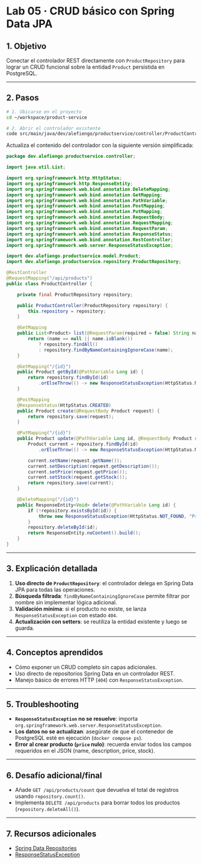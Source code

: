 # Lab 05 · CRUD básico con Spring Data JPA

## 1. Objetivo

Conectar el controlador REST directamente con `ProductRepository` para lograr un CRUD funcional sobre la entidad `Product` persistida en PostgreSQL.

---

## 2. Pasos

```bash
# 1. Ubicarse en el proyecto
cd ~/workspace/product-service

# 2. Abrir el controlador existente
code src/main/java/dev/alefiengo/productservice/controller/ProductController.java
```

Actualiza el contenido del controlador con la siguiente versión simplificada:

```java
package dev.alefiengo.productservice.controller;

import java.util.List;

import org.springframework.http.HttpStatus;
import org.springframework.http.ResponseEntity;
import org.springframework.web.bind.annotation.DeleteMapping;
import org.springframework.web.bind.annotation.GetMapping;
import org.springframework.web.bind.annotation.PathVariable;
import org.springframework.web.bind.annotation.PostMapping;
import org.springframework.web.bind.annotation.PutMapping;
import org.springframework.web.bind.annotation.RequestBody;
import org.springframework.web.bind.annotation.RequestMapping;
import org.springframework.web.bind.annotation.RequestParam;
import org.springframework.web.bind.annotation.ResponseStatus;
import org.springframework.web.bind.annotation.RestController;
import org.springframework.web.server.ResponseStatusException;

import dev.alefiengo.productservice.model.Product;
import dev.alefiengo.productservice.repository.ProductRepository;

@RestController
@RequestMapping("/api/products")
public class ProductController {

    private final ProductRepository repository;

    public ProductController(ProductRepository repository) {
        this.repository = repository;
    }

    @GetMapping
    public List<Product> list(@RequestParam(required = false) String name) {
        return (name == null || name.isBlank())
            ? repository.findAll()
            : repository.findByNameContainingIgnoreCase(name);
    }

    @GetMapping("/{id}")
    public Product getById(@PathVariable Long id) {
        return repository.findById(id)
            .orElseThrow(() -> new ResponseStatusException(HttpStatus.NOT_FOUND, "Producto no encontrado"));
    }

    @PostMapping
    @ResponseStatus(HttpStatus.CREATED)
    public Product create(@RequestBody Product request) {
        return repository.save(request);
    }

    @PutMapping("/{id}")
    public Product update(@PathVariable Long id, @RequestBody Product request) {
        Product current = repository.findById(id)
            .orElseThrow(() -> new ResponseStatusException(HttpStatus.NOT_FOUND, "Producto no encontrado"));

        current.setName(request.getName());
        current.setDescription(request.getDescription());
        current.setPrice(request.getPrice());
        current.setStock(request.getStock());
        return repository.save(current);
    }

    @DeleteMapping("/{id}")
    public ResponseEntity<Void> delete(@PathVariable Long id) {
        if (!repository.existsById(id)) {
            throw new ResponseStatusException(HttpStatus.NOT_FOUND, "Producto no encontrado");
        }
        repository.deleteById(id);
        return ResponseEntity.noContent().build();
    }
}
```

---

## 3. Explicación detallada

1. **Uso directo de `ProductRepository`**: el controlador delega en Spring Data JPA para todas las operaciones.
2. **Búsqueda filtrada**: `findByNameContainingIgnoreCase` permite filtrar por nombre sin implementar lógica adicional.
3. **Validación mínima**: si el producto no existe, se lanza `ResponseStatusException` con estado `404`.
4. **Actualización con setters**: se reutiliza la entidad existente y luego se guarda.

---

## 4. Conceptos aprendidos

- Cómo exponer un CRUD completo sin capas adicionales.
- Uso directo de repositorios Spring Data en un controlador REST.
- Manejo básico de errores HTTP (`404`) con `ResponseStatusException`.

---

## 5. Troubleshooting

- **`ResponseStatusException` no se resuelve**: importa `org.springframework.web.server.ResponseStatusException`.
- **Los datos no se actualizan**: asegúrate de que el contenedor de PostgreSQL esté en ejecución (`docker compose ps`).
- **Error al crear producto (`price` nulo)**: recuerda enviar todos los campos requeridos en el JSON (name, description, price, stock).

---

## 6. Desafío adicional/final

- Añade `GET /api/products/count` que devuelva el total de registros usando `repository.count()`.
- Implementa `DELETE /api/products` para borrar todos los productos (`repository.deleteAll()`).

---

## 7. Recursos adicionales

- [Spring Data Repositories](https://docs.spring.io/spring-data/jpa/docs/current/reference/html/#jpa.repositories)
- [ResponseStatusException](https://docs.spring.io/spring-framework/docs/current/javadoc-api/org/springframework/web/server/ResponseStatusException.html)
